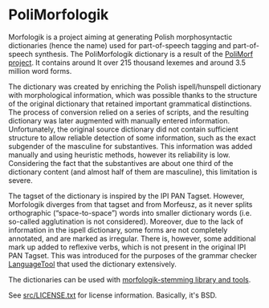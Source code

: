 PoliMorfologik
==============

Morfologik is a project aiming at generating Polish morphosyntactic dictionaries (hence the name) used for part-of-speech tagging and
part-of-speech synthesis. The PoliMorfologik dictionary is a result of the [PoliMorf project](http://zil.ipipan.waw.pl/PoliMorf). It contains around It over 215 thousand lexemes and around 3.5 million word forms.

The dictionary was created by enriching the Polish ispell/hunspell dictionary with morphological information, which was possible thanks to the structure of the original dictionary that retained important grammatical distinctions. The process of conversion relied on a series of scripts, and the resulting dictionary was later augmented with manually entered information. Unfortunately, the original source dictionary did not contain sufficient structure to allow reliable detection of some information, such as the exact subgender of the masculine for substantives. This information was added manually and using heuristic methods, however its reliability is low. Considering the fact that the substantives are about one third of the dictionary content (and almost half of them are masculine), this limitation is severe.

The tagset of the dictionary is inspired by the IPI PAN Tagset. However, Morfologik diverges from that tagset and from Morfeusz, as it never splits orthographic (“space-to-space”) words into smaller dictionary words (i.e. so-called agglutination is not considered). Moreover, due to the lack of information in the ispell dictionary, some forms are not completely annotated, and are marked as irregular. There is, however, some additional mark up added to reflexive verbs, which is not present in the original IPI PAN Tagset. This was introduced for the purposes of the grammar checker [LanguageTool](http://languagetool.org) that used the dictionary extensively.

The dictionaries can be used with [morfologik-stemming library and tools](https://github.com/morfologik/morfologik-stemming). 

See [src/LICENSE.txt](src/LICENSE.txt) for license information. Basically, it's BSD.
